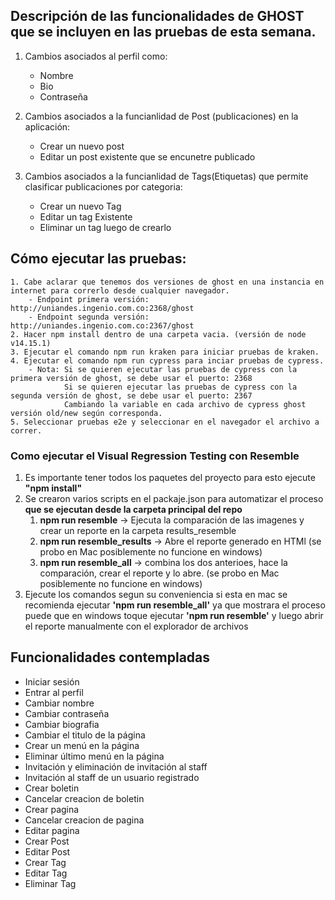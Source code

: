 ## Descripción de las funcionalidades de GHOST que se incluyen en las pruebas de esta semana.
1. Cambios asociados al perfil como:
    - Nombre
    - Bio
    - Contraseña
    
2. Cambios asociados a la funcianlidad de Post (publicaciones) en la aplicación:
    - Crear un nuevo post
    - Editar un post existente que se encunetre publicado
    
3. Cambios asociados a la funcianlidad de Tags(Etiquetas) que permite clasificar publicaciones por categoria:
    - Crear un nuevo Tag
    - Editar un tag Existente
    - Eliminar un tag luego de crearlo

## Cómo ejecutar las pruebas:
    1. Cabe aclarar que tenemos dos versiones de ghost en una instancia en internet para correrlo desde cualquier navegador.
        - Endpoint primera versión: http://uniandes.ingenio.com.co:2368/ghost
        - Endpoint segunda versión: http://uniandes.ingenio.com.co:2367/ghost
    2. Hacer npm install dentro de una carpeta vacia. (versión de node v14.15.1)
    3. Ejecutar el comando npm run kraken para iniciar pruebas de kraken.
    4. Ejecutar el comando npm run cypress para inciar pruebas de cypress.
        - Nota: Si se quieren ejecutar las pruebas de cypress con la primera versión de ghost, se debe usar el puerto: 2368
                Si se quieren ejecutar las pruebas de cypress con la segunda versión de ghost, se debe usar el puerto: 2367
                Cambiando la variable en cada archivo de cypress ghost versión old/new según corresponda.
    5. Seleccionar pruebas e2e y seleccionar en el navegador el archivo a correr.
    
### Como ejecutar el Visual Regression Testing con Resemble
1. Es importante tener todos los paquetes del proyecto para esto ejecute **"npm install"**
2. Se crearon varios scripts en el packaje.json para automatizar el proceso **que se ejecutan desde la carpeta principal del repo**
    1. **npm run resemble** -> Ejecuta la comparación de las imagenes y crear un reporte en la carpeta results_resemble 
    2. **npm run resemble_results** -> Abre el reporte generado en HTMl (se probo en Mac posiblemente no funcione en windows)
    3. **npm run resemble_all** -> combina los dos anterioes, hace la comparación, crear el reporte y lo abre. (se probo en Mac posiblemente no funcione en windows)
3. Ejecute los comandos segun su conveniencia si esta en mac se recomienda ejecutar **'npm run resemble_all'** ya que mostrara el proceso puede que en windows toque ejecutar **'npm run resemble'** y luego abrir el reporte manualmente con el explorador de archivos 


## Funcionalidades contempladas
* Iniciar sesión
* Entrar al perfil
* Cambiar nombre 
* Cambiar contraseña
* Cambiar biografia
* Cambiar el titulo de la página
* Crear un menú en la página
* Eliminar último menú en la página
* Invitación y eliminación de invitación al staff
* Invitación al staff de un usuario registrado
* Crear boletin
* Cancelar creacion de boletin
* Crear pagina
* Cancelar creacion de pagina
* Editar pagina
* Crear Post
* Editar Post 
* Crear Tag
* Editar Tag
* Eliminar Tag
